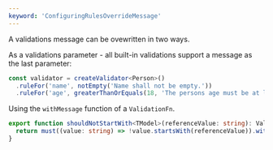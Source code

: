 ```yaml
---
keyword: 'ConfiguringRulesOverrideMessage'
---
```



A validations message can be ovewritten in two ways.

As a validations parameter - all built-in validations support a message as the last parameter:

```typescript
const validator = createValidator<Person>()
  .ruleFor('name', notEmpty('Name shall not be empty.'))
  .ruleFor('age', greaterThanOrEquals(18, 'The persons age must be at least 18.'));
```

Using the `withMessage` function of a `ValidationFn`.

```typescript
export function shouldNotStartWith<TModel>(referenceValue: string): ValidationFn<string, TModel> {
  return must((value: string) => !value.startsWith(referenceValue)).withMessage(`The value shall not start with ${referenceValue}.`);
}
```
